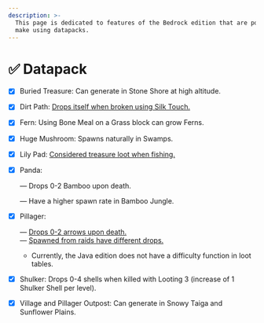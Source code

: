 ```yaml
---
description: >-
  This page is dedicated to features of the Bedrock edition that are possible to
  make using datapacks.
---
```


# ✅ Datapack

* [x] Buried Treasure: Can generate in Stone Shore at high altitude.
* [x] Dirt Path: [Drops itself when broken using Silk Touch.](https://bugs.mojang.com/browse/MCPE-10482)
* [x] Fern: Using Bone Meal on a Grass block can grow Ferns.
* [x] Huge Mushroom: Spawns naturally in Swamps.
* [x] Lily Pad: [Considered treasure loot when fishing.](https://bugs.mojang.com/browse/MCPE/issues/MCPE-127736)
*   [x] Panda:

    — Drops 0-2 Bamboo upon death.

    — Have a higher spawn rate in Bamboo Jungle.
*   [x] Pillager:

    — [Drops 0-2 arrows upon death.](https://bugs.mojang.com/browse/MC-139797)\
    — [Spawned from raids have different drops.](https://minecraft.wiki/w/Raid#Loot)

    * Currently, the Java edition does not have a difficulty function in loot tables.
* [x] Shulker: Drops 0-4 shells when killed with Looting 3 (increase of 1 Shulker Shell per level).
* [x] Village and Pillager Outpost: Can generate in Snowy Taiga and Sunflower Plains.
